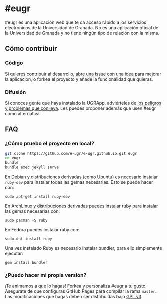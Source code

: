 # #eugr

#eugr es una aplicación web que te da acceso rápido a los servicios electrónicos de la Universidad de Granada. No es una aplicación oficial de la Universidad de Granada y no tiene ningún tipo de relación con la misma.

## Cómo contribuir

### Código

Si quieres contribuir al desarrollo, [abre una issue](https://github.com/e-ugr/e-ugr.github.io/issues/new) con una idea para mejorar la aplicación, o forkea el proyecto y añade la funcionalidad que quieras.

### Difusión

Si conoces gente que haya instalado la UGRApp, adviérteles de [los peligros y problemas que conlleva](https://antiugrapp.github.io/). Les puedes proponer además que usen #eugr como alternativa.

## FAQ

### ¿Cómo pruebo el proyecto en local?

~~~sh
git clone https://github.com/e-ugr/e-ugr.github.io.git eugr
cd eugr
bundle
bundle exec jekyll serve
~~~

En Debian y distribuciones derivadas (como Ubuntu) es necesario instalar `ruby-dev` para instalar todas las gemas necesarias. Esto se puede hacer con:

	sudo apt-get install ruby-dev

En ArchLinux y distribuciones derivadas puedes instalar ruby para instalar las gemas necesarias con:

	sudo pacman -S ruby

En Fedora puedes instalar ruby con:

	sudo dnf install ruby

Una vez instalado Ruby es necesario instalar bundler, para ello simplemente ejecutar:
	
	gem install bundler

### ¿Puedo hacer mi propia versión?

¡Te animamos a que lo hagas! Forkea y personaliza #eugr a tu gusto. Asegúrate de que configuras GitHub Pages para compilar la rama `master`. Las modificaciones que hagas deben ser distribuidas bajo [GPL v3](https://github.com/e-ugr/e-ugr.github.io/blob/master/LICENSE).
